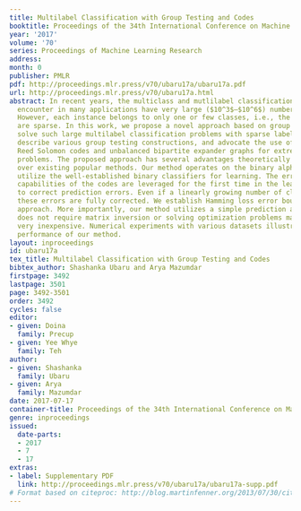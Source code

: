 ```yaml
---
title: Multilabel Classification with Group Testing and Codes
booktitle: Proceedings of the 34th International Conference on Machine Learning
year: '2017'
volume: '70'
series: Proceedings of Machine Learning Research
address: 
month: 0
publisher: PMLR
pdf: http://proceedings.mlr.press/v70/ubaru17a/ubaru17a.pdf
url: http://proceedings.mlr.press/v70/ubaru17a.html
abstract: In recent years, the multiclass and mutlilabel classification problems we
  encounter in many applications have very large ($10^3$–$10^6$) number of classes.
  However, each instance belongs to only one or few classes, i.e., the label vectors
  are sparse. In this work, we propose a novel approach based on group testing to
  solve such large multilabel classification problems with sparse label vectors. We
  describe various group testing constructions, and advocate the use of concatenated
  Reed Solomon codes and unbalanced bipartite expander graphs for extreme classification
  problems. The proposed approach has several advantages theoretically and practically
  over existing popular methods. Our method operates on the binary alphabet and can
  utilize the well-established binary classifiers for learning. The error correction
  capabilities of the codes are leveraged for the first time in the learning problem
  to correct prediction errors. Even if a linearly growing number of classifiers mis-classify,
  these errors are fully corrected. We establish Hamming loss error bounds for the
  approach. More importantly, our method utilizes a simple prediction algorithm and
  does not require matrix inversion or solving optimization problems making the algorithm
  very inexpensive. Numerical experiments with various datasets illustrate the superior
  performance of our method.
layout: inproceedings
id: ubaru17a
tex_title: Multilabel Classification with Group Testing and Codes
bibtex_author: Shashanka Ubaru and Arya Mazumdar
firstpage: 3492
lastpage: 3501
page: 3492-3501
order: 3492
cycles: false
editor:
- given: Doina
  family: Precup
- given: Yee Whye
  family: Teh
author:
- given: Shashanka
  family: Ubaru
- given: Arya
  family: Mazumdar
date: 2017-07-17
container-title: Proceedings of the 34th International Conference on Machine Learning
genre: inproceedings
issued:
  date-parts:
  - 2017
  - 7
  - 17
extras:
- label: Supplementary PDF
  link: http://proceedings.mlr.press/v70/ubaru17a/ubaru17a-supp.pdf
# Format based on citeproc: http://blog.martinfenner.org/2013/07/30/citeproc-yaml-for-bibliographies/
---
```

